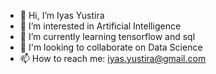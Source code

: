 - 👋 Hi, I’m Iyas Yustira
- 👀 I’m interested in Artificial Intelligence
- 🌱 I’m currently learning tensorflow and sql
- 💞️ I'm looking to collaborate on Data Science
- 📫 How to reach me: iyas.yustira@gmail.com

<!---
Yustira/Yustira is a ✨ special ✨ repository because its `README.md` (this file) appears on your GitHub profile.
You can click the Preview link to take a look at your changes.
--->
